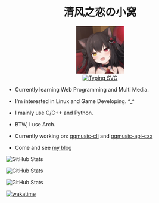 <h1 align="center">清风之恋の小窝</h1>

<div align=center>
  <img width=128 src="img/matsuri.jpg" alt="nachoneko">
</div>

<div align=center>
    <a href="https://git.io/typing-svg"><img src="https://readme-typing-svg.herokuapp.com?font=JetBrains+Mono&pause=1000&color=66CCFF&center=true&vCenter=true&multiline=true&width=520&lines=Nya~%E0%B8%85%5E%E2%80%A2%EF%BB%8C%E2%80%A2%5E%E0%B8%85++Welcome+to+my+personal+profile" alt="Typing SVG" /></a>
</div>

- Currently learning Web Programming and Multi Media.

- I'm interested in Linux and Game Developing. ^_^

- I mainly use C/C++ and Python.

- BTW, I use Arch.

- Currently working on: [qqmusic-cli](https://github.com/aurora0x27/qqmusic-cli) and [qqmusic-api-cxx](https://github.com/aurora0x27/qqmusic-api-cxx)

- Come and see [my blog](https://aurora0x27.github.io)

![GitHub Stats](https://github-readme-stats.vercel.app/api?username=aurora0x27&theme=tokyonight&show_icons=true&hide_border=true&count_private=true)

![GitHub Stats](https://github-readme-stats.vercel.app/api/top-langs/?username=aurora0x27&theme=tokyonight&show_icons=true&hide_border=true&layout=compact)

![GitHub Stats](https://github-readme-streak-stats.herokuapp.com/?user=aurora0x27&theme=tokyonight&hide_border=true)

[![wakatime](https://wakatime.com/badge/user/2b118c24-f23e-42ec-a9ac-d62b0ce827a9.svg)](https://wakatime.com/@2b118c24-f23e-42ec-a9ac-d62b0ce827a9)
